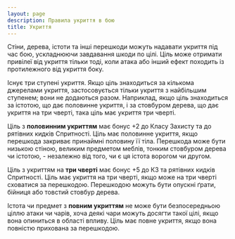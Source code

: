 ```yaml
---
layout: page
description: Правила укриття в бою
title: Укриття
---
```


Стіни, дерева, істоти та інші перешкоди можуть надавати укриття під час бою, ускладнюючи завдавання шкоди по цілі. Ціль може отримати привілеї від укриття тільки тоді, коли атака або інший ефект походить із протилежного від укриття боку.

Існує три ступені укриття. Якщо ціль знаходиться за кількома джерелами укриття, застосовується тільки укриття з найбільшим ступенем; вони не додаються разом. Наприклад, якщо ціль знаходиться за істотою, що дає половинне укриття, і за стовбуром дерева, що дає укриття на три чверті, така ціль має укриття три чверті.

Ціль з **половинним укриттям** має бонус +2 до Класу Захисту та до рятівних кидків Спритності. Ціль має половинне укриття, якщо перешкода закриває принаймні половину її тіла. Перешкода може бути низькою стіною, великим предметом меблів, тонким стовбуром дерева чи істотою, - незалежно від того, чи є ця істота ворогом чи другом.

Ціль з укриттям на **три чверті** має бонус +5 до КЗ та рятівних кидків Спритності. Ціль має укриття на три чверті, якщо може на три чверті сховатися за перешкодою. Перешкодою можуть бути опускні ґрати, бійниця або товстий стовбур дерева.

Істота чи предмет з **повним укриттям** не може бути безпосередньою ціллю атаки чи чарів, хоча деякі чари можуть досягти такої цілі, якщо вона опиниться в області впливу. Ціль має повне укриття, якщо вона повністю прихована за перешкодою.
